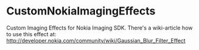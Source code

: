 CustomNokiaImagingEffects
=========================

Custom Imaging Effects for Nokia Imaging SDK. There's a wiki-article how to use this effect at: http://developer.nokia.com/community/wiki/Gaussian_Blur_Filter_Effect
